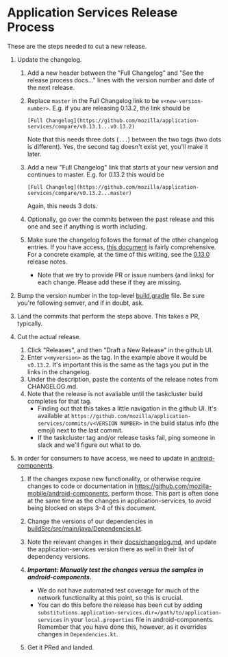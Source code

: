 # Application Services Release Process

These are the steps needed to cut a new release.

1. Update the changelog.

    1. Add a new header between the "Full Changelog" and "See the release process docs..." lines with the version number and date of the next release.
    2. Replace `master` in the Full Changelog link to be `v<new-version-number>`. E.g. if you are releasing 0.13.2, the link should be

        ```
        [Full Changelog](https://github.com/mozilla/application-services/compare/v0.13.1...v0.13.2)
        ```

        Note that this needs three dots (`...`) between the two tags (two dots is different). Yes, the second tag doesn't exist yet, you'll make it later.

    3. Add a new "Full Changelog" link that starts at your new version and continues to master. E.g. for 0.13.2 this would be
        ```
        [Full Changelog](https://github.com/mozilla/application-services/compare/v0.13.2...master)
        ```
        Again, this needs 3 dots.
    4. Optionally, go over the commits between the past release and this one and see if anything is worth including.
    5. Make sure the changelog follows the format of the other changelog entries. If you have access, [this document](https://docs.google.com/document/d/1oxdGm7OQcsy78NzXjMQKTbfzn21tl9Nopmvo8NCMWmU) is fairly comprehensive. For a concrete example, at the time of this writing, see the [0.13.0](https://github.com/mozilla/application-services/blob/master/CHANGELOG.md#0130-2019-01-09) release notes.
        - Note that we try to provide PR or issue numbers (and links) for each change. Please add these if they are missing.

2. Bump the version number in the top-level [build.gradle](https://github.com/mozilla/application-services/blob/master/build.gradle) file. Be sure you're following semver, and if in doubt, ask.
3. Land the commits that perform the steps above. This takes a PR, typically.
4. Cut the actual release.
    1. Click "Releases", and then "Draft a New Release" in the github UI.
    2. Enter `v<myversion>` as the tag. In the example above it would be `v0.13.2`. It's important this is the same as the tags you put in the links in the changelog.
    3. Under the description, paste the contents of the release notes from CHANGELOG.md.
    4. Note that the release is not avaliable until the taskcluster build completes for that tag.
        - Finding out that this takes a little navigation in the github UI. It's available at `https://github.com/mozilla/application-services/commits/v<VERSION NUMBER>` in the build status info (the emoji) next to the last commit.
        - If the taskcluster tag and/or release tasks fail, ping someone in slack and we'll figure out what to do.
5. In order for consumers to have access, we need to update in [android-components](https://github.com/mozilla-mobile/android-components).
    1. If the changes expose new functionality, or otherwise require changes to code or documentation in https://github.com/mozilla-mobile/android-components, perform those. This part is often done at the same time as the changes in application-services, to avoid being blocked on steps 3-4 of this document.
    2. Change the versions of our dependencies in [buildSrc/src/main/java/Dependencies.kt](https://github.com/mozilla-mobile/android-components/blob/master/buildSrc/src/main/java/Dependencies.kt).
    3. Note the relevant changes in their [docs/changelog.md](https://github.com/mozilla-mobile/android-components/blob/master/docs/changelog.md), and update the application-services version there as well in their list of dependency versions.
    4. **_Important: Manually test the changes versus the samples in android-components._**
        - We do not have automated test coverage for much of the network functionality at this point, so this is crucial.
        - You can do this before the release has been cut by adding `substitutions.application-services.dir=/path/to/application-services` in your `local.properties` file in android-components. Remember that you have done this, however, as it overrides changes in `Dependencies.kt`.

    5. Get it PRed and landed.
